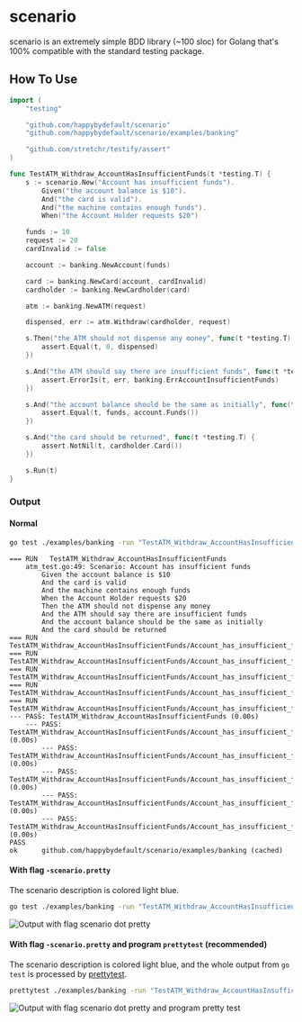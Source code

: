 # scenario

scenario is an extremely simple BDD library (~100 sloc) for Golang that's 100% compatible with the standard testing
package.

## How To Use

```go
import (
	"testing"

	"github.com/happybydefault/scenario"
	"github.com/happybydefault/scenario/examples/banking"

	"github.com/stretchr/testify/assert"
)

func TestATM_Withdraw_AccountHasInsufficientFunds(t *testing.T) {
	s := scenario.New("Account has insufficient funds").
		Given("the account balance is $10").
		And("the card is valid").
		And("the machine contains enough funds").
		When("the Account Holder requests $20")

	funds := 10
	request := 20
	cardInvalid := false

	account := banking.NewAccount(funds)

	card := banking.NewCard(account, cardInvalid)
	cardholder := banking.NewCardholder(card)

	atm := banking.NewATM(request)

	dispensed, err := atm.Withdraw(cardholder, request)

	s.Then("the ATM should not dispense any money", func(t *testing.T) {
		assert.Equal(t, 0, dispensed)
	})

	s.And("the ATM should say there are insufficient funds", func(t *testing.T) {
		assert.ErrorIs(t, err, banking.ErrAccountInsufficientFunds)
	})

	s.And("the account balance should be the same as initially", func(t *testing.T) {
		assert.Equal(t, funds, account.Funds())
	})

	s.And("the card should be returned", func(t *testing.T) {
		assert.NotNil(t, cardholder.Card())
	})

	s.Run(t)
}
```

### Output

#### Normal

```sh
go test ./examples/banking -run "TestATM_Withdraw_AccountHasInsufficientFunds" -v
```

```
=== RUN   TestATM_Withdraw_AccountHasInsufficientFunds
    atm_test.go:49: Scenario: Account has insufficient funds
        Given the account balance is $10
        And the card is valid
        And the machine contains enough funds
        When the Account Holder requests $20
        Then the ATM should not dispense any money
        And the ATM should say there are insufficient funds
        And the account balance should be the same as initially
        And the card should be returned
=== RUN   TestATM_Withdraw_AccountHasInsufficientFunds/Account_has_insufficient_funds
=== RUN   TestATM_Withdraw_AccountHasInsufficientFunds/Account_has_insufficient_funds/the_ATM_should_not_dispense_any_money
=== RUN   TestATM_Withdraw_AccountHasInsufficientFunds/Account_has_insufficient_funds/the_ATM_should_say_there_are_insufficient_funds
=== RUN   TestATM_Withdraw_AccountHasInsufficientFunds/Account_has_insufficient_funds/the_account_balance_should_be_the_same_as_initially
=== RUN   TestATM_Withdraw_AccountHasInsufficientFunds/Account_has_insufficient_funds/the_card_should_be_returned
--- PASS: TestATM_Withdraw_AccountHasInsufficientFunds (0.00s)
    --- PASS: TestATM_Withdraw_AccountHasInsufficientFunds/Account_has_insufficient_funds (0.00s)
        --- PASS: TestATM_Withdraw_AccountHasInsufficientFunds/Account_has_insufficient_funds/the_ATM_should_not_dispense_any_money (0.00s)
        --- PASS: TestATM_Withdraw_AccountHasInsufficientFunds/Account_has_insufficient_funds/the_ATM_should_say_there_are_insufficient_funds (0.00s)
        --- PASS: TestATM_Withdraw_AccountHasInsufficientFunds/Account_has_insufficient_funds/the_account_balance_should_be_the_same_as_initially (0.00s)
        --- PASS: TestATM_Withdraw_AccountHasInsufficientFunds/Account_has_insufficient_funds/the_card_should_be_returned (0.00s)
PASS
ok  	github.com/happybydefault/scenario/examples/banking	(cached)
```

#### With flag `-scenario.pretty`

The scenario description is colored light blue.

```sh
go test ./examples/banking -run "TestATM_Withdraw_AccountHasInsufficientFunds" -v -scenario.pretty
```

![Output with flag scenario dot pretty](assets/pretty.png "Output with flag -scenario.pretty")

#### With flag `-scenario.pretty` and program `prettytest` (recommended)

The scenario description is colored light blue, and the whole output from `go test` is processed
by [prettytest](https://github.com/happybydefault/prettytest).

```sh
prettytest ./examples/banking -run "TestATM_Withdraw_AccountHasInsufficientFunds" -v -scenario.pretty
```

![Output with flag scenario dot pretty and program pretty test](assets/prettytest.png "Output with flag -scenario.pretty and program prettytest")
